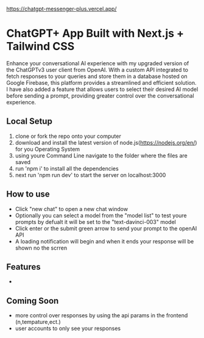 https://chatgpt-messenger-plus.vercel.app/

# ChatGPT+ App Built with Next.js + Tailwind CSS

Enhance your conversational AI experience with my upgraded version of the ChatGPTv3 user client from OpenAI. With a custom API integrated to fetch responses to your queries and store them in a database hosted on Google Firebase, this platform provides a streamlined and efficient solution. I have also added a feature that allows users to select their desired AI model before sending a prompt, providing greater control over the conversational experience.

## Local Setup
1. clone or fork the repo onto your computer
2. download and install the latest version of node.js(https://nodejs.org/en/) for you Operating System
3. using youre Command Line navigate to the folder where the files are saved
4. run 'npm i' to install all the dependencies
5. next run 'npm run dev' to start the server on localhost:3000

## How to use 
- Click "new chat" to open a new chat window
- Optionally you can select a model from the "model list" to test youre prompts by defualt it will be set to the "text-davinci-003" model
- Click enter or the submit green arrow to send your prompt to the openAI API 
- A loading notification will begin and when it ends your response will be shown no the scrren 

## Features
- 

## Coming Soon
- more control over responses by using the api params in the frontend (n,tempature,ect.)
- user accounts to only see your responses

